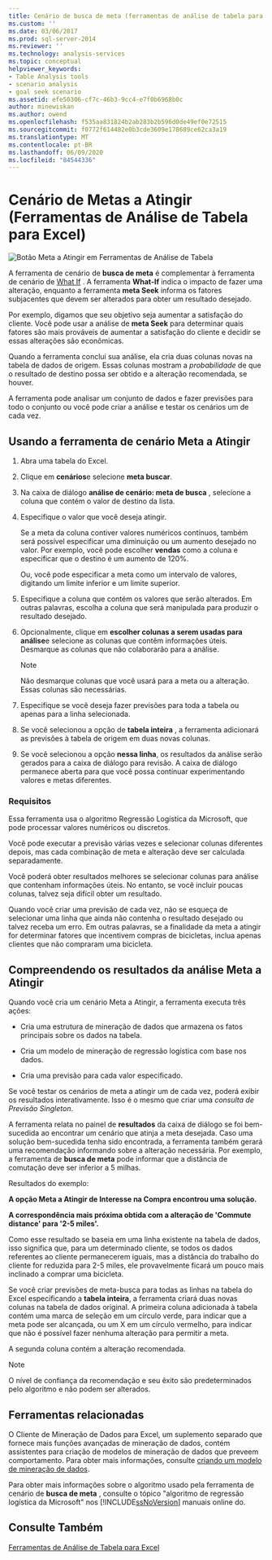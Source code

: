 ```yaml
---
title: Cenário de busca de meta (ferramentas de análise de tabela para Excel) | Microsoft Docs
ms.custom: ''
ms.date: 03/06/2017
ms.prod: sql-server-2014
ms.reviewer: ''
ms.technology: analysis-services
ms.topic: conceptual
helpviewer_keywords:
- Table Analysis tools
- scenario analysis
- goal seek scenario
ms.assetid: efe50306-cf7c-46b3-9cc4-e7f0b6968b0c
author: minewiskan
ms.author: owend
ms.openlocfilehash: f535aa831824b2ab283b2b596d0de49ef0e72515
ms.sourcegitcommit: f0772f614482e0b3cde3609e178689ce62ca3a19
ms.translationtype: MT
ms.contentlocale: pt-BR
ms.lasthandoff: 06/09/2020
ms.locfileid: "84544336"
---
```

# <a name="goal-seek-scenario-table-analysis-tools-for-excel"></a>Cenário de Metas a Atingir (Ferramentas de Análise de Tabela para Excel)
  ![Botão Meta a Atingir em Ferramentas de Análise de Tabela](media/tat-goalseek.gif "Botão Meta a Atingir em Ferramentas de Análise de Tabela")  
  
 A ferramenta de cenário de **busca de meta** é complementar à ferramenta de cenário de [What If](what-if-scenario-table-analysis-tools-for-excel.md) . A ferramenta **What-If** indica o impacto de fazer uma alteração, enquanto a ferramenta **meta Seek** informa os fatores subjacentes que devem ser alterados para obter um resultado desejado.  
  
 Por exemplo, digamos que seu objetivo seja aumentar a satisfação do cliente. Você pode usar a análise de **meta Seek** para determinar quais fatores são mais prováveis de aumentar a satisfação do cliente e decidir se essas alterações são econômicas.  
  
 Quando a ferramenta conclui sua análise, ela cria duas colunas novas na tabela de dados de origem. Essas colunas mostram a *probabilidade* de que o resultado de destino possa ser obtido e a alteração recomendada, se houver.  
  
 A ferramenta pode analisar um conjunto de dados e fazer previsões para todo o conjunto ou você pode criar a análise e testar os cenários um de cada vez.  
  
## <a name="using-the-goal-seek-scenario-tool"></a>Usando a ferramenta de cenário Meta a Atingir  
  
1.  Abra uma tabela do Excel.  
  
2.  Clique em **cenários**e selecione **meta buscar**.  
  
3.  Na caixa de diálogo **análise de cenário: meta de busca** , selecione a coluna que contém o valor de destino da lista.  
  
4.  Especifique o valor que você deseja atingir.  
  
     Se a meta da coluna contiver valores numéricos contínuos, também será possível especificar uma diminuição ou um aumento desejado no valor. Por exemplo, você pode escolher **vendas** como a coluna e especificar que o destino é um aumento de 120%.  
  
     Ou, você pode especificar a meta como um intervalo de valores, digitando um limite inferior e um limite superior.  
  
5.  Especifique a coluna que contém os valores que serão alterados. Em outras palavras, escolha a coluna que será manipulada para produzir o resultado desejado.  
  
6.  Opcionalmente, clique em **escolher colunas a serem usadas para análise**e selecione as colunas que contêm informações úteis. Desmarque as colunas que não colaborarão para a análise.  
  
    > [!NOTE]  
    >  Não desmarque colunas que você usará para a meta ou a alteração. Essas colunas são necessárias.  
  
7.  Especifique se você deseja fazer previsões para toda a tabela ou apenas para a linha selecionada.  
  
8.  Se você selecionou a opção de **tabela inteira** , a ferramenta adicionará as previsões à tabela de origem em duas novas colunas.  
  
9. Se você selecionou a opção **nessa linha**, os resultados da análise serão gerados para a caixa de diálogo para revisão. A caixa de diálogo permanece aberta para que você possa continuar experimentando valores e metas diferentes.  
  
### <a name="requirements"></a>Requisitos  
 Essa ferramenta usa o algoritmo Regressão Logística da Microsoft, que pode processar valores numéricos ou discretos.  
  
 Você pode executar a previsão várias vezes e selecionar colunas diferentes depois, mas cada combinação de meta e alteração deve ser calculada separadamente.  
  
 Você poderá obter resultados melhores se selecionar colunas para análise que contenham informações úteis. No entanto, se você incluir poucas colunas, talvez seja difícil obter um resultado.  
  
 Quando você criar uma previsão de cada vez, não se esqueça de selecionar uma linha que ainda não contenha o resultado desejado ou talvez receba um erro. Em outras palavras, se a finalidade da meta a atingir for determinar fatores que incentivem compras de bicicletas, inclua apenas clientes que não compraram uma bicicleta.  
  
## <a name="understanding-the-results-of-goal-seek-analysis"></a>Compreendendo os resultados da análise Meta a Atingir  
 Quando você cria um cenário Meta a Atingir, a ferramenta executa três ações:  
  
-   Cria uma estrutura de mineração de dados que armazena os fatos principais sobre os dados na tabela.  
  
-   Cria um modelo de mineração de regressão logística com base nos dados.  
  
-   Cria uma previsão para cada valor especificado.  
  
 Se você testar os cenários de meta a atingir um de cada vez, poderá exibir os resultados interativamente. Isso é o mesmo que criar uma *consulta de Previsão Singleton*.  
  
 A ferramenta relata no painel de **resultados** da caixa de diálogo se foi bem-sucedida ao encontrar um cenário que atinja a meta desejada. Caso uma solução bem-sucedida tenha sido encontrada, a ferramenta também gerará uma recomendação informando sobre a alteração necessária. Por exemplo, a ferramenta de **busca de meta** pode informar que a distância de comutação deve ser inferior a 5 milhas.  
  
 Resultados do exemplo:  
  
 **A opção Meta a Atingir de Interesse na Compra encontrou uma solução.**  
  
 **A correspondência mais próxima obtida com a alteração de 'Commute distance' para '2-5 miles'.**  
  
 Como esse resultado se baseia em uma linha existente na tabela de dados, isso significa que, para um determinado cliente, se todos os dados referentes ao cliente permanecerem iguais, mas a distância do trabalho do cliente for reduzida para 2-5 miles, ele provavelmente ficará um pouco mais inclinado a comprar uma bicicleta.  
  
 Se você criar previsões de meta-busca para todas as linhas na tabela do Excel especificando a **tabela inteira**, a ferramenta criará duas novas colunas na tabela de dados original. A primeira coluna adicionada à tabela contém uma marca de seleção em um círculo verde, para indicar que a meta pode ser alcançada, ou um X em um círculo vermelho, para indicar que não é possível fazer nenhuma alteração para permitir a meta.  
  
 A segunda coluna contém a alteração recomendada.  
  
> [!NOTE]  
>  O nível de confiança da recomendação e seu êxito são predeterminados pelo algoritmo e não podem ser alterados.  
  
## <a name="related-tools"></a>Ferramentas relacionadas  
 O Cliente de Mineração de Dados para Excel, um suplemento separado que fornece mais funções avançadas de mineração de dados, contém assistentes para criação de modelos de mineração de dados que preveem comportamento. Para obter mais informações, consulte [criando um modelo de mineração de dados](creating-a-data-mining-model.md).  
  
 Para obter mais informações sobre o algoritmo usado pela ferramenta de cenário de **busca de meta** , consulte o tópico "algoritmo de regressão logística da Microsoft" nos [!INCLUDE[ssNoVersion](../includes/ssnoversion-md.md)] manuais online do.  
  
## <a name="see-also"></a>Consulte Também  
 [Ferramentas de Análise de Tabela para Excel](table-analysis-tools-for-excel.md)  
  
  
